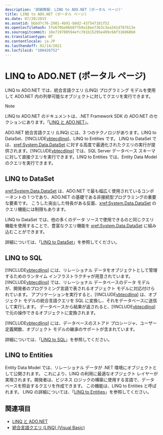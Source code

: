 ```yaml
---
description: '詳細情報: LINQ to ADO.NET (ポータル ページ)'
title: LINQ to ADO.NET (ポータル ページ)
ms.date: 07/20/2015
ms.assetid: bbbd7c76-2981-4b91-b8d2-437547181f52
ms.openlocfilehash: 5fe670be0bb87fb9a18ee73b3c3ea341d787b13e
ms.sourcegitcommit: 10e719780594efc781b15295e499c66f316068b8
ms.translationtype: HT
ms.contentlocale: ja-JP
ms.lasthandoff: 02/14/2021
ms.locfileid: "100426752"
---
```

# <a name="linq-to-adonet-portal-page"></a>LINQ to ADO.NET (ポータル ページ)

LINQ to ADO.NET では、統合言語クエリ (LINQ) プログラミング モデルを使用して ADO.NET 内の列挙可能なオブジェクトに対してクエリを実行できます。  
  
> [!NOTE]
> LINQ to ADO.NET のドキュメントは、.NET Framework SDK の ADO.NET のセクションにあります。「[LINQ と ADO.NET](../../../../framework/data/adonet/linq-and-ado-net.md)」。
  
 ADO.NET 統合言語クエリ (LINQ) には、3 つのテクノロジがあります。LINQ to DataSet、[!INCLUDE[vbtecdlinq](~/includes/vbtecdlinq-md.md)]、LINQ to Entities です。 LINQ to DataSet では、<xref:System.Data.DataSet> に対する高度で最適化されたクエリの実行が提供されます。[!INCLUDE[vbtecdlinq](~/includes/vbtecdlinq-md.md)] では、SQL Server データベース スキーマに対して直接クエリを実行できます。LINQ to Entities では、Entity Data Model のクエリを実行できます。  
  
## <a name="linq-to-dataset"></a>LINQ to DataSet  

 <xref:System.Data.DataSet> は、ADO.NET で最も幅広く使用されているコンポーネントの 1 つであり、ADO.NET の基礎である非接続型プログラミングの重要な要素です。 こうした突出した特長がある反面、<xref:System.Data.DataSet> のクエリ機能には制限もあります。  
  
 LINQ to DataSet では、他の多くのデータ ソースで使用できるのと同じクエリ機能を使用することで、豊富なクエリ機能を <xref:System.Data.DataSet> に組み込むことができます。  
  
 詳細については、「[LINQ to DataSet](../../../../framework/data/adonet/linq-to-dataset.md)」を参照してください。  
  
## <a name="linq-to-sql"></a>LINQ to SQL  

 [!INCLUDE[vbtecdlinq](~/includes/vbtecdlinq-md.md)] には、リレーショナル データをオブジェクトとして管理するためのランタイム インフラストラクチャが用意されています。 [!INCLUDE[vbtecdlinq](~/includes/vbtecdlinq-md.md)] では、リレーショナル データベースのデータ モデルが、開発者のプログラミング言語で表されるオブジェクト モデルに対応付けられています。 アプリケーションを実行すると、[!INCLUDE[vbtecdlinq](~/includes/vbtecdlinq-md.md)] は、オブジェクト モデルの統合言語クエリを SQL に変換し、それをデータベースに送信して実行します。 データベースから結果が返されると、[!INCLUDE[vbtecdlinq](~/includes/vbtecdlinq-md.md)] で元の操作できるオブジェクトに変換されます。  
  
 [!INCLUDE[vbtecdlinq](~/includes/vbtecdlinq-md.md)] には、データベースのストアド プロシージャ、ユーザー定義関数、オブジェクト モデルの継承のサポートが含まれています。  
  
 詳細については、「[LINQ to SQL](../../../../framework/data/adonet/sql/linq/index.md)」を参照してください。  
  
## <a name="linq-to-entities"></a>LINQ to Entities  

 Entity Data Model では、リレーショナル データが .NET 環境にオブジェクトとして公開されます。 これにより、LINQ の利用に最適なオブジェクト レイヤーが実現されます。開発者は、ビジネス ロジックの構築に使用する言語で、データベースを照会するクエリを作成できます。 この機能は、LINQ to Entities と呼ばれます。 LINQ の詳細については、「[LINQ to Entities](../../../../framework/data/adonet/ef/language-reference/linq-to-entities.md)」を参照してください。  
  
## <a name="see-also"></a>関連項目

- [LINQ と ADO.NET](../../../../framework/data/adonet/linq-and-ado-net.md)
- [統合言語クエリ (LINQ) (Visual Basic)](index.md)
